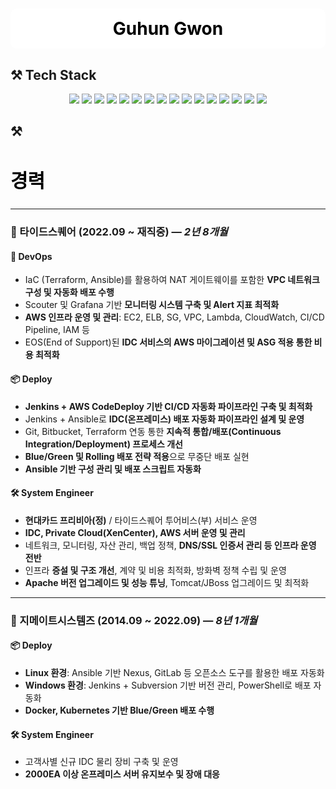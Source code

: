 <div align="center">
  <h1 style="background-color:#FFFFFF; color:#000000; padding:15px; border-radius:10px;">
    Guhun Gwon
  </h1>
</div>

## ⚒️ Tech Stack

<p align="center">
  <!-- DevOps -->
  <img src="https://img.shields.io/badge/Ansible-EE0000?style=for-the-badge&logo=ansible&logoColor=white"/>
  <img src="https://img.shields.io/badge/Jenkins-D24939?style=for-the-badge&logo=jenkins&logoColor=white"/>
  <img src="https://img.shields.io/badge/AWX-EE0000?style=for-the-badge&logo=ansible&logoColor=white"/> <!-- AWX는 로고가 없으므로 Ansible 로고 사용 -->

  <!-- Linux -->
  <img src="https://img.shields.io/badge/Linux-FCC624?style=for-the-badge&logo=linux&logoColor=black"/>

  <!-- Apache, Tomcat, Haproxy -->
  <img src="https://img.shields.io/badge/Apache-D22128?style=for-the-badge&logo=apache&logoColor=white"/>
  <img src="https://img.shields.io/badge/Tomcat-F8DC75?style=for-the-badge&logo=apache-tomcat&logoColor=black"/>
  <img src="https://img.shields.io/badge/HAProxy-000000?style=for-the-badge&logo=haproxy&logoColor=white"/>

  <!-- SVN -->
  <img src="https://img.shields.io/badge/Subversion-809CC9?style=for-the-badge&logo=subversion&logoColor=white"/>

  <!-- DevOps (추가 항목) -->
  <img src="https://img.shields.io/badge/Terraform-623CE4?style=for-the-badge&logo=terraform&logoColor=white"/>

  <!-- Kubernetes -->
  <img src="https://img.shields.io/badge/Kubernetes-326CE5?style=for-the-badge&logo=kubernetes&logoColor=white"/>

  <!-- Docker -->
  <img src="https://img.shields.io/badge/Docker-2496ED?style=for-the-badge&logo=docker&logoColor=white"/>

  <!-- NGINX -->
  <img src="https://img.shields.io/badge/Nginx-009639?style=for-the-badge&logo=nginx&logoColor=white"/>

  <!-- Git -->
  <img src="https://img.shields.io/badge/Git-F05032?style=for-the-badge&logo=git&logoColor=white"/>

  <!-- AWS 관련 -->
  <img src="https://img.shields.io/badge/AWS CodePipeline-6DB33F?style=for-the-badge&logo=amazonaws&logoColor=white"/>
  <img src="https://img.shields.io/badge/AWS-232F3E?style=for-the-badge&logo=amazon-aws&logoColor=white"/>
  <img src="https://img.shields.io/badge/AWS EKS-FF9900?style=for-the-badge&logo=amazon-eks&logoColor=white"/> <!-- EKS는 별도 로고가 없으므로 AWS 로고 사용 -->
</p>


## ⚒️ <h2 style="color:black; font-size:30px;">경력</h2>

---

### 🎯 타이드스퀘어 (2022.09 ~ 재직중) — *2년 8개월*

#### 🚀 DevOps
- IaC (Terraform, Ansible)를 활용하여 NAT 게이트웨이를 포함한 **VPC 네트워크 구성 및 자동화 배포 수행**
- Scouter 및 Grafana 기반 **모니터링 시스템 구축 및 Alert 지표 최적화**
- **AWS 인프라 운영 및 관리**: EC2, ELB, SG, VPC, Lambda, CloudWatch, CI/CD Pipeline, IAM 등
- EOS(End of Support)된 **IDC 서비스의 AWS 마이그레이션 및 ASG 적용 통한 비용 최적화**

#### 📦 Deploy
- **Jenkins + AWS CodeDeploy 기반 CI/CD 자동화 파이프라인 구축 및 최적화**
- Jenkins + Ansible로 **IDC(온프레미스) 배포 자동화 파이프라인 설계 및 운영**
- Git, Bitbucket, Terraform 연동 통한 **지속적 통합/배포(Continuous Integration/Deployment) 프로세스 개선**
- **Blue/Green 및 Rolling 배포 전략 적용**으로 무중단 배포 실현
- **Ansible 기반 구성 관리 및 배포 스크립트 자동화**

#### 🛠️ System Engineer
- **현대카드 프리비아(정)** / 타이드스퀘어 투어비스(부) 서비스 운영
- **IDC, Private Cloud(XenCenter), AWS 서버 운영 및 관리**
- 네트워크, 모니터링, 자산 관리, 백업 정책, **DNS/SSL 인증서 관리 등 인프라 운영 전반**
- 인프라 **증설 및 구조 개선**, 계약 및 비용 최적화, 방화벽 정책 수립 및 운영
- **Apache 버전 업그레이드 및 성능 튜닝**, Tomcat/JBoss 업그레이드 및 최적화

---

### 🎯 지메이트시스템즈 (2014.09 ~ 2022.09) — *8년 1개월*

#### 📦 Deploy
- **Linux 환경**: Ansible 기반 Nexus, GitLab 등 오픈소스 도구를 활용한 배포 자동화
- **Windows 환경**: Jenkins + Subversion 기반 버전 관리, PowerShell로 배포 자동화
- **Docker, Kubernetes 기반 Blue/Green 배포 수행**

#### 🛠️ System Engineer
- 고객사별 신규 IDC 물리 장비 구축 및 운영
- **2000EA 이상 온프레미스 서버 유지보수 및 장애 대응**

